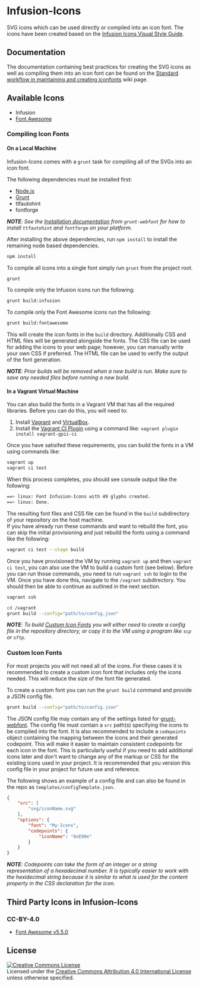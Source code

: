 # Infusion-Icons

SVG icons which can be used directly or compiled into an icon font.
The icons have been created based on the
[Infusion Icons Visual Style Guide](https://wiki.fluidproject.org/display/fluid/Infusion+Icons+Visual+Style+Guide).

## Documentation

The documentation containing best practices for creating the SVG icons as well as compiling them into an icon font can
be found on the [Standard workflow in maintaining and creating iconfonts](
https://wiki.fluidproject.org/display/fluid/Standard+workflow+in+maintaining+and+creating+icon+fonts) wiki page.

## Available Icons

* Infusion
* [Font Awesome](https://fontawesome.com/icons?d=gallery&s=brands,regular,solid&m=free)

### Compiling Icon Fonts

#### On a Local Machine

Infusion-Icons comes with a `grunt` task for compiling all of the SVGs into an icon font.

The following dependencies must be installed first:

* [Node.js](https://nodejs.org/en/)
* [Grunt](https://gruntjs.com)
* ttfautohint
* fontforge

_**NOTE**: See the [Installation documentation](https://github.com/sapegin/grunt-webfont#installation) from
`grunt-webfont` for how to install `ttfautohint` and `fontforge` on your platform._

After installing the above dependencies, run `npm install` to install the remaining node based dependencies.

```bash
npm install
```

To compile all icons into a single font simply run `grunt` from the project root.

```bash
grunt
```

To compile only the Infusion icons run the following:

```bash
grunt build:infusion
```

To compile only the Font Awesome icons run the following:

```bash
grunt build:fontawesome
```

This will create the icon fonts in the `build` directory. Additionally CSS and HTML files will be generated alongside
the fonts. The CSS file can be used for adding the icons to your web page; however, you can manually write your own CSS
if preferred. The HTML file can be used to verify the output of the font generation.

_**NOTE**: Prior builds will be removed when a new build is run. Make sure to save any needed files before running a new
build._

#### In a Vagrant Virtual Machine

You can also build the fonts in a Vagrant VM that has all the required libraries.  Before you can do this, you will need
to:

1. Install [Vagrant](https://www.vagrantup.com) and [VirtualBox](https://www.virtualbox.org).
2. Install the [Vagrant CI Plugin](https://github.com/gpii-ops/vagrant-gpii-ci) using a command like:
   `vagrant plugin install vagrant-gpii-ci`

Once you have satisifed these requirements, you can build the fonts in a VM using commands like:

```bash
vagrant up
vagrant ci test
```

When this process completes, you should see console output like the following:

```bash
==> linux: Font Infusion-Icons with 49 glyphs created.
==> linux: Done.
```

The resulting font files and CSS file can be found in the `build` subdirectory of your repository on the host machine.  
If you have already run these commands and want to rebuild the font, you can skip the initial provisioning and just
rebuild the fonts using a command like the following:

```bash
vagrant ci test --stage build
```

Once you have provisioned the VM by running `vagrant up` and then `vagrant ci test`, you can also use the VM to build a
custom font (see below).  Before you can run those commands, you need to run `vagrant ssh` to login to the VM.  Once you
have done this, navigate to the `/vagrant` subdirectory.  You should then be able to continue as outlined in the next
section.  

```bash
vagrant ssh

cd /vagrant
grunt build --config="path/to/config.json"
```

_**NOTE**: To build [Custom Icon Fonts](#custom-icon-fonts) you will either need to create a config file in the
repository directory, or copy it to the VM using a program like `scp` or `sftp`._

### Custom Icon Fonts

For most projects you will not need all of the icons. For these cases it is recommended to create a custom icon font
that includes only the icons needed. This will reduce the size of the font file generated.

To create a custom font you can run the `grunt build` command and provide a JSON config file.

```bash
grunt build --config="path/to/config.json"
```

The JSON config file may contain any of the settings listed for [grunt-webfont](
https://github.com/sapegin/grunt-webfont). The config file must contain a `src` path(s) specifying the icons to be
compiled into the font. It is also recommended to include a `codepoints` object containing the mapping between the icons
and their generated codepoint. This will make it easier to maintain consistent codepoints for each icon in the font.
This is particularly useful if you need to add additional icons later and don't want to change any of the markup or CSS
for the existing icons used in your project. It is recommended that you version this config file in your project for
future use and reference.

The following shows an example of a config file and can also be found in the repo as `templates/configTemplate.json`.

```json
{
    "src": [
        "svg/iconName.svg"
    ],
    "options": {
        "font": "My-Icons",
        "codepoints": {
            "iconName": "0xE00e"
        }
    }
}
```

_**NOTE**: Codepoints can take the form of an integer or a string representation of a hexadecimal number. It is
typically easier to work with the hexidecimal string because it is similar to what is used for the content property in
the CSS declaration for the icon._

## Third Party Icons in Infusion-Icons

### CC-BY-4.0

* [Font Awesome v5.5.0](https://fontawesome.com)

## License

<a rel="license" href="http://creativecommons.org/licenses/by/4.0/">
    <img alt="Creative Commons License" style="border-width:0" src="https://i.creativecommons.org/l/by/4.0/88x31.png" />
</a>
<br />Licensed under the <a rel="license" href="http://creativecommons.org/licenses/by/4.0/">Creative Commons
Attribution 4.0 International License</a> unless otherwise specified.

